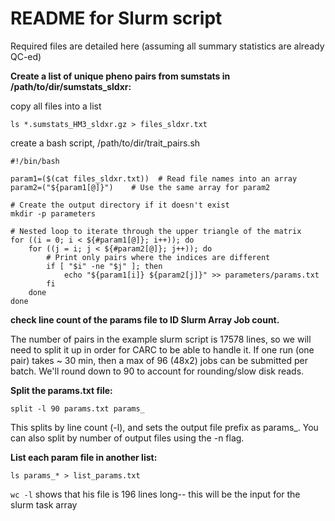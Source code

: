 # README for Slurm script

Required files are detailed here (assuming all summary statistics are already QC-ed)

**Create a list of unique pheno pairs from sumstats in /path/to/dir/sumstats_sldxr:**

copy all files into a list
```
ls *.sumstats_HM3_sldxr.gz > files_sldxr.txt
```

create a bash script, /path/to/dir/trait_pairs.sh
```
#!/bin/bash

param1=($(cat files_sldxr.txt))  # Read file names into an array
param2=("${param1[@]}")    # Use the same array for param2

# Create the output directory if it doesn't exist
mkdir -p parameters

# Nested loop to iterate through the upper triangle of the matrix
for ((i = 0; i < ${#param1[@]}; i++)); do
    for ((j = i; j < ${#param2[@]}; j++)); do
        # Print only pairs where the indices are different
        if [ "$i" -ne "$j" ]; then
            echo "${param1[i]} ${param2[j]}" >> parameters/params.txt
        fi
    done
done
```

**check line count of the params file to ID Slurm Array Job count.**

The number of pairs in the example slurm script is 17578 lines, so we will need to split it up in order for CARC to be able to handle it. If one run (one pair) takes ~ 30 min, then a max of 96 (48x2) jobs can be submitted per batch. We'll round down to 90 to account for rounding/slow disk reads. 

**Split the params.txt file:**
```
split -l 90 params.txt params_
```
This splits by line count (-l), and sets the output file prefix as params_. You can also split by number of output files using the -n flag.

**List each param file in another list:**
```
ls params_* > list_params.txt
```
`wc -l` shows that his file is 196 lines long-- this will be the input for the slurm task array
